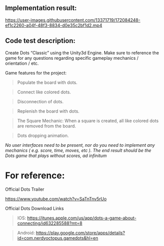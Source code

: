 ## Implementation result:
https://user-images.githubusercontent.com/13371719/172084248-ef1c2260-a04f-48f3-8834-d0e35c2bf1d2.mp4

## Code test description:

Create Dots “Classic” using the Unity3d Engine. Make sure to reference the game for any questions regarding specific gameplay mechanics / orientation / etc.

Game features for the project:

>Populate the board with dots.

>Connect like colored dots.

>Disconnection of dots.

>Replenish the board with dots.

>The Square Mechanic: When a square is created, all like colored dots are removed from the board.

>Dots dropping animation.

_No user interfaces need to be present, nor do you need to implement any mechanics ( e.g. score, time, moves, etc ). The
end result should be the Dots game that plays without scores, ad infinitum_

# For reference:

Official Dots Trailer

https://www.youtube.com/watch?v=SaTnTnv5rUo

Official Dots Download Links

>IOS: https://itunes.apple.com/us/app/dots-a-game-about-connecting/id632285588?mt=8

>Android: https://play.google.com/store/apps/details?id=com.nerdyoctopus.gamedots&hl=en

